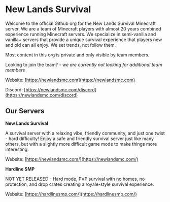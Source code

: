 # New Lands Survival

Welcome to the official Github org for the New Lands Survival Minecraft server. We are a team of Minecraft players with almost 20 years combined experience running Minecraft servers. We specialize in semi-vanilla and vanilla+ servers that provide a unique survival experience that players new and old can all enjoy. We set trends, not follow them.

Most content in this org is private and only visible by team members.

Looking to join the team? - _we are currently not looking for additional team members_

Website: [https://newlandsmc.com](https://newlandsmc.com)

Discord: [https://newlandsmc.com/discord](https://newlandsmc.com/discord)

## Our Servers

**New Lands Survival**

A survival server with a relaxing vibe, friendly community, and just one twist - hard difficulty! Enjoy a safe and friendly survival server just like many others, but with a slightly more difficult game mode to make things more interesting.


Website: [https://newlandsmc.com/](https://newlandsmc.com/)

**Hardline SMP**

NOT YET RELEASED - Hard mode, PVP survival with no homes, no protection, and drop crates creating a royale-style survival experience.

Website: [https://hardlinesmp.com/](https://hardlinesmp.com/)
